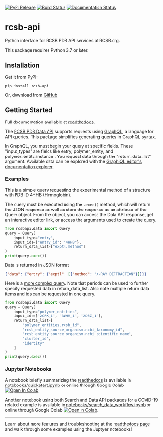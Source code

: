 [![PyPi Release](https://img.shields.io/pypi/v/rcsb-api.svg)](https://pypi.org/project/rcsb-api/)
[![Build Status](https://dev.azure.com/rcsb/RCSB%20PDB%20Python%20Projects/_apis/build/status/rcsb.py-rcsb-api?branchName=master)](https://dev.azure.com/rcsb/RCSB%20PDB%20Python%20Projects/_build/latest?definitionId=40&branchName=master)
[![Documentation Status](https://readthedocs.org/projects/rcsbapi/badge/?version=latest)](https://rcsbapi.readthedocs.io/en/latest/?badge=latest)

# rcsb-api
Python interface for RCSB PDB API services at RCSB.org.

This package requires Python 3.7 or later.

## Installation
Get it from PyPI:

    pip install rcsb-api

Or, download from [GitHub](https://github.com/rcsb/py-rcsb-api/)


## Getting Started
Full documentation available at [readthedocs](https://rcsbapi.readthedocs.io/en/latest/).

The [RCSB PDB Data API](https://data.rcsb.org) supports requests using [GraphQL](https://graphql.org/), a language for API queries. This package simplifies generating queries in GraphQL syntax. 

In GraphQL, you must begin your query at specific fields. These "input_types" are fields like entry, polymer_entity, and polymer_entity_instance <!--TODO: add link (see full list [here]())-->. You request data through the "return_data_list" argument. Available data can be explored with the [GraphiQL editor's documentation explorer](https://data.rcsb.org/graphql/index.html).

### Examples
This is a [simple query](https://data.rcsb.org/graphql/index.html?query=%7B%0A%20%20entry(entry_id%3A%20%224HHB%22)%20%7B%0A%20%20%20%20exptl%20%7B%0A%20%20%20%20%20%20method%0A%20%20%20%20%7D%0A%20%20%7D%0A%7D) requesting the experimental method of a structure with PDB ID 4HHB (Hemoglobin).

The query must be executed using the `.exec()` method, which will return the JSON response as well as store the response as an attribute of the Query object. From the object, you can access the Data API response, get an interactive editor link, or access the arguments used to create the query.
```python
from rcsbapi.data import Query
query = Query(
    input_type="entry",
    input_ids={"entry_id": "4HHB"},
    return_data_list=["exptl.method"]
)
print(query.exec())
```
Data is returned in JSON format
```json
{"data": {"entry": {"exptl": [{"method": "X-RAY DIFFRACTION"}]}}}
```

Here is a [more complex query](https://data.rcsb.org/graphql/index.html?query=%7B%0A%20%20polymer_entities(entity_ids%3A%5B%222CPK_1%22%2C%223WHM_1%22%2C%222D5Z_1%22%5D)%20%7B%0A%20%20%20%20rcsb_id%0A%20%20%20%20rcsb_entity_source_organism%20%7B%0A%20%20%20%20%20%20ncbi_taxonomy_id%0A%20%20%20%20%20%20ncbi_scientific_name%0A%20%20%20%20%7D%0A%20%20%20%20rcsb_cluster_membership%20%7B%0A%20%20%20%20%20%20cluster_id%0A%20%20%20%20%20%20identity%0A%20%20%20%20%7D%0A%20%20%7D%0A%7D). Note that periods can be used to further specify requested data in return_data_list. Also note multiple return data items and ids can be requested in one query.
```python
from rcsbapi.data import Query
query = Query(
    input_type="polymer_entities",
    input_ids=["2CPK_1", "3WHM_1", "2D5Z_1"],
    return_data_list=[
        "polymer_entities.rcsb_id",
        "rcsb_entity_source_organism.ncbi_taxonomy_id",
        "rcsb_entity_source_organism.ncbi_scientific_name",
        "cluster_id",
        "identity"
    ]
)
print(query.exec())
```

### Jupyter Notebooks
A notebook briefly summarizing the [readthedocs](https://rcsbapi.readthedocs.io/en/latest/index.html) is available in [notebooks/quickstart.ipynb](notebooks/quickstart.ipynb) or online through Google Colab <a href="https://colab.research.google.com/github/rcsb/py-rcsb-api/blob/master/notebooks/quickstart.ipynb" target="_parent"><img src="https://colab.research.google.com/assets/colab-badge.svg" alt="Open In Colab"/></a>

Another notebook using both Search and Data API packages for a COVID-19 related example is available in [notebooks/search_data_workflow.ipynb](notebooks/search_data_workflow.ipynb) or online through Google Colab <a href="https://colab.research.google.com/github/rcsb/py-rcsb-api/blob/master/notebooks/search_data_workflow.ipynb" target="_parent"><img src="https://colab.research.google.com/assets/colab-badge.svg" alt="Open In Colab"/></a>.

___

Learn about more features and troubleshooting at the [readthedocs page](https://rcsbapi.readthedocs.io/en/latest/index.html) and walk through some examples using the Juptyer notebooks!